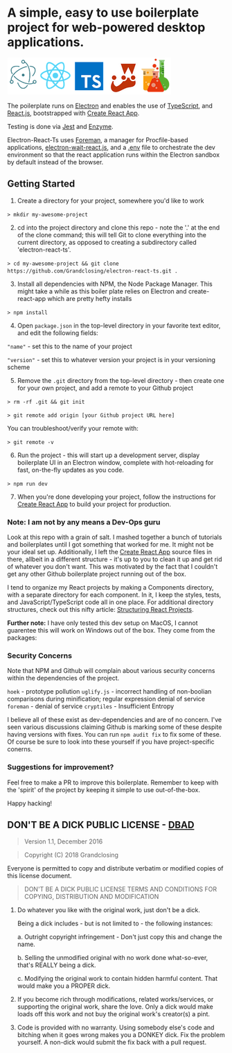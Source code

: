 # A simple, easy to use boilerplate project for web-powered desktop applications. 

![Logos](logos.png)

The poilerplate runs on [Electron](https://electronjs.org/) and enables the use of [TypeScript](https://www.typescriptlang.org/), and [React.js](https://reactjs.org/), bootstrapped with [Create React App](https://github.com/facebookincubator/create-react-app).

Testing is done via [Jest](https://jestjs.io/) and [Enzyme](https://airbnb.io/enzyme/).

Electron-React-Ts uses [Foreman](https://www.npmjs.com/package/foreman), a manager for Procfile-based applications, [electron-wait-react.js](https://github.com/Grandclosing/electron-react-ts/blob/master/electron-wait-react.js), and a [.env](https://github.com/Grandclosing/electron-react-ts/blob/master/.env) file to orchestrate the dev environment so that the react application runs within the Electron sandbox by default instead of the browser. 

## Getting Started

1. Create a directory for your project, somewhere you'd like to work

`> mkdir my-awesome-project`

2. cd into the project directory and clone this repo - note the '.' at the end of the clone command; this will tell Git to clone everything into the current directory, as opposed to creating a subdirectory called 'electron-react-ts'. 

`> cd my-awesome-project && git clone https://github.com/Grandclosing/electron-react-ts.git .`

3. Install all dependencies with NPM, the Node Package Manager. This might take a while as this boiler plate relies on Electron and create-react-app which are pretty hefty installs 

`> npm install`

4. Open `package.json` in the top-level directory in your favorite text editor, and edit the following fields: 

`"name"` - set this to the name of your project 

`"version"` - set this to whatever version your project is in your versioning scheme 

5. Remove the `.git` directory from the top-level directory - then create one for your own project, and add a remote to your Github project

`> rm -rf .git && git init`

`> git remote add origin [your Github project URL here]`

You can troubleshoot/verify your remote with:

`> git remote -v`

6. Run the project - this will start up a development server, display boilerplate UI in an Electron window, complete with hot-reloading for fast, on-the-fly updates as you code.

`> npm run dev`

7. When you're done developing your project, follow the instructions for [Create React App](https://github.com/facebookincubator/create-react-app) to build your project for production. 

### Note: I am not by any means a Dev-Ops guru 
Look at this repo with a grain of salt. I mashed together a bunch of tutorials and boilerplates until I got something that worked for me. It might not be your ideal set up. Additionally, I left the [Create React App](https://github.com/facebookincubator/create-react-app) source files in there, allbeit in a different structure - it's up to you to clean it up and get rid of whatever you don't want. This was motivated by the fact that I couldn't get any other Github boilerplate project running out of the box. 

I tend to organize my React projects by making a Components directory, with a separate directory for each component. In it, I keep the styles, tests, and JavaScript/TypeScript code all in one place. For additional directory structures, check out this nifty article: [Structuring React Projects](https://survivejs.com/react/advanced-techniques/structuring-react-projects/). 

__Further note:__ I have only tested this dev setup on MacOS, I cannot guarentee this will work on Windows out of the box. They come from the packages: 

### Security Concerns

Note that NPM and Github will complain about various security concerns within the dependencies of the project. 

`hoek` - prototype pollution 
`uglify.js` - incorrect handling of non-boolian comparisons during minification; regular expression denial of service 
`foreman` - denial of service 
`cryptiles` - Insufficient Entropy 

I believe all of these exist as dev-dependencies and are of no concern. I've seen various discussions claiming Github is marking some of these despite having versions with fixes. You can run `npm audit fix` to fix some of these. Of course be sure to look into these yourself if you have project-specific conerns. 

### Suggestions for improvement? 

Feel free to make a PR to improve this boilerplate. Remember to keep with the 'spirit' of the project by keeping it simple to use out-of-the-box. 

Happy hacking! 

## DON'T BE A DICK PUBLIC LICENSE - [DBAD](https://dbad-license.org/)

> Version 1.1, December 2016

> Copyright (C) 2018 Grandclosing

Everyone is permitted to copy and distribute verbatim or modified
copies of this license document.

> DON'T BE A DICK PUBLIC LICENSE
> TERMS AND CONDITIONS FOR COPYING, DISTRIBUTION AND MODIFICATION

1. Do whatever you like with the original work, just don't be a dick.

   Being a dick includes - but is not limited to - the following instances:
    
    a. Outright copyright infringement - Don't just copy this and change the name.
    
    b. Selling the unmodified original with no work done what-so-ever, that's REALLY being a dick.
 
    c. Modifying the original work to contain hidden harmful content. That would make you a PROPER dick.

2. If you become rich through modifications, related works/services, or supporting the original work,
share the love. Only a dick would make loads off this work and not buy the original work's
creator(s) a pint.

3. Code is provided with no warranty. Using somebody else's code and bitching when it goes wrong makes
you a DONKEY dick. Fix the problem yourself. A non-dick would submit the fix back with a pull request.


